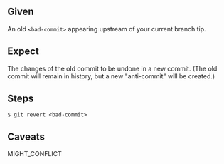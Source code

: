 ## Given

An old `<bad-commit>` appearing upstream of your current branch tip.

## Expect

The changes of the old commit to be undone in a new commit. (The old commit
will remain in history, but a new "anti-commit" will be created.)

## Steps

    $ git revert <bad-commit>

## Caveats

MIGHT_CONFLICT
